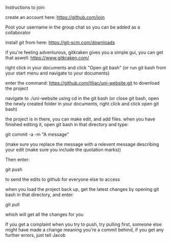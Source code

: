 Instructions to join:

create an account here: https://github.com/join

Post your username in the group chat so you can be added as a collaborator

install git from here: https://git-scm.com/downloads

if you're feeling adventurous, gitkraken gives you a simple gui, you can get that aswell: https://www.gitkraken.com/

right click in your documents and click "Open git bash" (or run git bash from your start menu and navigate to your documents)

enter the command: https://github.com/jtljac/uni-website.git to download the project

navigate to ./uni-website using cd in the git bash (or close git bash, open the newly created folder in your documents, right click and click open git bash)

the project is in there, you can make edit, and add files. when you have finished editing it, open git bash in that directory and type:

git commit -a -m "A message"

(make sure you replace the message with a relevent message describing your edit (make sure you include the quotation marks))

Then enter:

git push

to send the edits to github for everyone else to access

when you load the project back up, get the latest changes by opening git bash in that directory, and enter:

git pull

which will get all the changes for you

If you get a complaint when you try to push, try pulling first, someone else might have made a change meaning you're a commit behind, if you get any further errors, just tell Jacob
